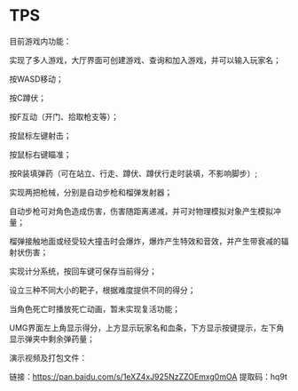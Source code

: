 # TPS
目前游戏内功能：

实现了多人游戏，大厅界面可创建游戏、查询和加入游戏，并可以输入玩家名；

按WASD移动；

按C蹲伏；

按F互动（开门、拾取枪支等）；

按鼠标左键射击；

按鼠标右键瞄准；

按R装填弹药（可在站立、行走、蹲伏、蹲伏行走时装填，不影响脚步）;

实现两把枪械，分别是自动步枪和榴弹发射器；

自动步枪可对角色造成伤害，伤害随距离递减，并可对物理模拟对象产生模拟冲量；

榴弹接触地面或经受较大撞击时会爆炸，爆炸产生特效和音效，并产生带衰减的辐射状伤害；

实现计分系统，按回车键可保存当前得分；

设立三种不同大小的靶子，根据难度提供不同的得分；

当角色死亡时播放死亡动画，暂未实现复活功能；

UMG界面左上角显示得分，上方显示玩家名和血条，下方显示按键提示，左下角显示弹夹中剩余弹药量；


演示视频及打包文件：

链接：https://pan.baidu.com/s/1eXZ4xJ925NzZZOEmxg0mOA 
提取码：hq9t 
